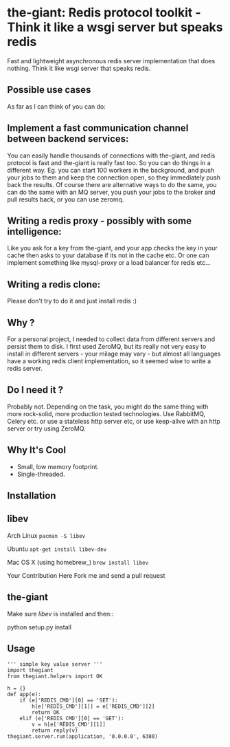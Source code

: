 the-giant: Redis protocol toolkit - Think it like a wsgi server but speaks redis
====================================================================

Fast and lightweight asynchronous redis server implementation that does nothing. Think it like wsgi server 
that speaks redis. 

Possible use cases
-----------------------------------------
As far as I can think of you can do:

Implement a fast communication channel between backend services:
-----------------------------------------------------------------
You can easily handle thousands of connections with the-giant, and redis protocol is fast and 
the-giant is really fast too. So you can do things in a different way. Eg. you can start 
100 workers in the background, and push your jobs to them and keep the connection 
open, so they immediately push back the results. Of course there are alternative 
ways to do the same, you can do the same with an MQ server, you push your jobs to the broker 
and pull results back, or you can use zeromq.  

Writing a redis proxy - possibly with some intelligence:
------------------------------------------------------------------
Like you ask for a key from the-giant, and your app checks the key in your cache then asks to 
your database if its not in the cache etc.  Or one can implement something like mysql-proxy or 
a load balancer for redis etc...

Writing a redis clone:
------------------------------------------------------------------
Please don't try to do it and just install redis :)

Why ?
----------------------------
For a personal project, I needed to collect data from different servers and persist them to disk. 
I first used ZeroMQ, but its really not very easy to install in different servers - your milage 
may vary - but almost all languages have a working redis client implementation, so it seemed wise 
to write a redis server.

Do I need it ?
-----------------
Probably not. Depending on the task, you might do the same thing with more rock-solid, more 
production tested technologies. Use RabbitMQ, Celery etc. or use a stateless http server etc, or 
use keep-alive with an http server or try using ZeroMQ. 

Why It's Cool
-----------------
* Small, low memory footprint.
* Single-threaded.

Installation
---------------------

libev
-----
Arch Linux
   `pacman -S libev`

Ubuntu
   `apt-get install libev-dev`

Mac OS X (using homebrew_)
   `brew install libev`

Your Contribution Here
   Fork me and send a pull request

the-giant
------
Make sure *libev* is installed and then::

   python setup.py install

Usage
-------------------

    ''' simple key value server '''
    import thegiant
    from thegiant.helpers import OK
    
    h = {}
    def app(e):
        if (e['REDIS_CMD'][0] == 'SET'):
            h[e['REDIS_CMD'][1]] = e['REDIS_CMD'][2]
            return OK
        elif (e['REDIS_CMD'][0] == 'GET'):
            v = h[e['REDIS_CMD'][1]]
            return reply(v)         
    thegiant.server.run(application, '0.0.0.0', 6380)
